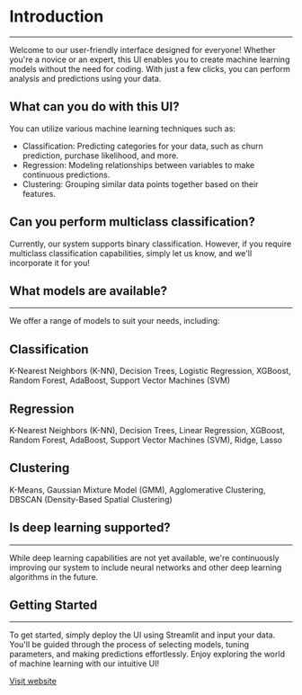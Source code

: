 # **Introduction**
---
Welcome to our user-friendly interface designed for everyone! Whether you're a novice or an expert, this UI enables you to create machine learning models without the need for coding. With just a few clicks, you can perform analysis and predictions using your data.

**What can you do with this UI?**
---
You can utilize various machine learning techniques such as:

- Classification: Predicting categories for your data, such as churn prediction, purchase likelihood, and more.
- Regression: Modeling relationships between variables to make continuous predictions.
- Clustering: Grouping similar data points together based on their features.

**Can you perform multiclass classification?**
---
Currently, our system supports binary classification. However, if you require multiclass classification capabilities, simply let us know, and we'll incorporate it for you!

## **What models are available?**
---
We offer a range of models to suit your needs, including:

**Classification**
  ---------
K-Nearest Neighbors (K-NN), Decision Trees, Logistic Regression, XGBoost, Random Forest, AdaBoost, Support Vector Machines (SVM)

**Regression**
  ---------
K-Nearest Neighbors (K-NN), Decision Trees, Linear Regression, XGBoost, Random Forest, AdaBoost, Support Vector Machines (SVM), Ridge, Lasso

**Clustering**
  ---------
K-Means, Gaussian Mixture Model (GMM), Agglomerative Clustering, DBSCAN (Density-Based Spatial Clustering)

## **Is deep learning supported?**
---
While deep learning capabilities are not yet available, we're continuously improving our system to include neural networks and other deep learning algorithms in the future.

## **Getting Started**
-----
To get started, simply deploy the UI using Streamlit and input your data. You'll be guided through the process of selecting models, tuning parameters, and making predictions effortlessly.
Enjoy exploring the world of machine learning with our intuitive UI!

[Visit website](https://interface-machine-learning-for-everyone-zqm7h729a7bwnuvcdvcjzt.streamlit.app/)

